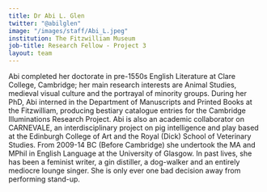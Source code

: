 ```yaml
---
title: Dr Abi L. Glen
twitter: "@abilglen"
image: "/images/staff/Abi_L.jpeg"
institution: The Fitzwilliam Museum
job-title: Research Fellow - Project 3
layout: team
---
```

Abi completed her doctorate in pre-1550s English Literature at Clare College, Cambridge; her main research interests are Animal Studies, medieval visual culture and the portrayal of minority groups. During her PhD, Abi interned in the Department of Manuscripts and Printed Books at the Fitzwilliam, producing bestiary catalogue entries for the Cambridge Illuminations Research Project.  Abi is also an academic collaborator on CARNEVALE, an interdisciplinary project on pig intelligence and play based at the Edinburgh College of Art and the Royal (Dick) School of Veterinary Studies. From 2009-14 BC (Before Cambridge) she undertook the MA and MPhil in English Language at the University of Glasgow. In past lives, she has been a feminist writer, a gin distiller, a dog-walker and an entirely mediocre lounge singer. She is only ever one bad decision away from performing stand-up.
